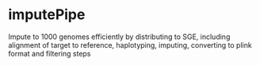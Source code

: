 imputePipe
==========

Impute to 1000 genomes efficiently by distributing to SGE, including alignment of target to reference, haplotyping, imputing, converting to plink format and filtering steps